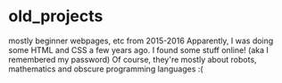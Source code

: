# old_projects
mostly beginner webpages, etc from 2015-2016
Apparently, I was doing some HTML and CSS a few years ago. I found some stuff online! (aka I remembered my password)
Of course, they're mostly about robots, mathematics and obscure programming languages :(

